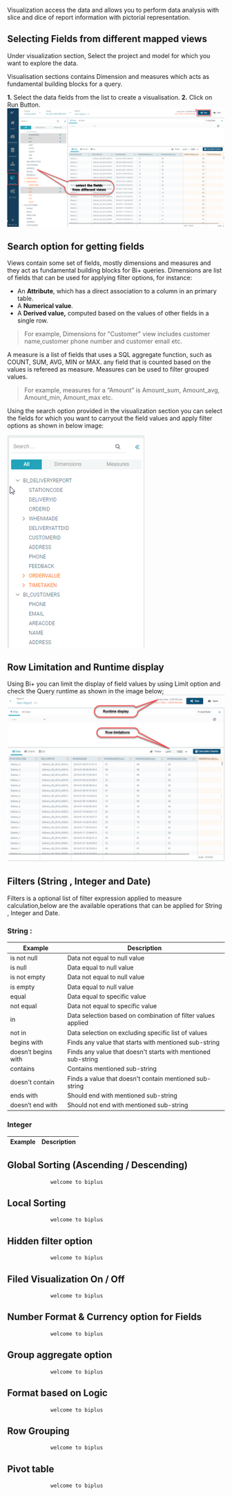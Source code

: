 

Visualization access the data and allows you to perform data analysis with slice and dice of report information with pictorial representation.

## Selecting Fields from different mapped views

Under visualization section, Select the project and model for which you want to explore the data.

Visualisation sections contains Dimension and measures which acts as fundamental building blocks for a query.

**1.** Select the data fields from the list to create a visualisation.
**2.** Click on Run Button.
![enter image description here](https://raw.githubusercontent.com/sv18042016/fp1/master/images/visu_run.png)

## Search option for getting fields

Views contain some set of fields, mostly dimensions and measures and they act as fundamental building blocks for Bi+ queries.
Dimensions are list of fields that can be used for applying filter options, for instance:
- An **Attribute**, which has a direct association to a column in an primary table.
- A **Numerical value**.
- A **Derived value,** computed based on the values of other fields in a single row.

> For example, Dimensions for "Customer" view includes customer name,customer phone number and customer email etc.

A measure is a list of fields that uses a SQL aggregate function, such as COUNT, SUM, AVG, MIN or MAX. any field that is counted based on the values is refereed as measure. Measures can be used to filter grouped values. 

>For example, measures for a “Amount” is Amount_sum, Amount_avg, Amount_min, Amount_max etc.

Using the search option provided in the visualization section you can select the fields for which you want to carryout the field values and apply filter options as shown in below image:

![enter image description here](https://raw.githubusercontent.com/sv18042016/fp1/master/images/visu_fields.png)

## Row Limitation and Runtime display

Using Bi+ you can limit the display of field values by using Limit option and check the Query runtime as shown in the image below;
 ![enter image description here](https://raw.githubusercontent.com/sv18042016/fp1/master/images/row_limit.png)

## Filters (String , Integer and Date)

Filters is a optional list of filter expression applied to measure calculation,below are the available operations that can be applied for String , Integer and Date.
### String : 

   | Example                                           | Description                                               
   | ---------------------|--------------------------------------------------------------------|           
   | is not null          | Data not equal to null value                                       |
   | is null              | Data equal to null value                                           |
   | is not empty         | Data not equal to null value                                       |
   | is empty			  | Data equal to null value                                           |
   | equal                | Data equal to specific value                                       |
   | not equal            | Data not equal to specific value                                   |                
   | in                   | Data selection based on combination of filter values applied       |
   | not in               | Data selection on excluding specific list of values                |
   | begins with          | Finds any value that starts with mentioned sub-string              |
   | doesn’t begins with  | Finds any value that doesn't starts with mentioned sub-string      |
   | contains             | Contains mentioned sub-string                                      |
   | doesn't contain      | Finds a value that doesn't contain mentioned sub-string            |
   | ends with            | Should end with mentioned sub-string                               |
   | doesn’t end with     | Should not end with mentioned sub-string                           |

### Integer

   | Example                                           | Description                                               
   | ---------------------|--------------------------------------------------------------------|           
   


## Global Sorting (Ascending / Descending)

                  welcome to biplus

## Local Sorting

                  welcome to biplus

## Hidden filter option

                  welcome to biplus

## Filed Visualization On / Off

                  welcome to biplus

## Number Format & Currency option for Fields

                  welcome to biplus

## Group aggregate option

                  welcome to biplus

## Format based on Logic

                  welcome to biplus

## Row Grouping

                  welcome to biplus

## Pivot table


                  welcome to biplus
<!--stackedit_data:
eyJoaXN0b3J5IjpbLTE0MTQzMzY3MzZdfQ==
-->